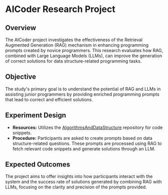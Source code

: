 # AICoder Research Project

## Overview

The AICoder project investigates the effectiveness of the Retrieval Augmented Generation (RAG) mechanism in enhancing programming prompts created by novice programmers. This research evaluates how RAG, combined with Large Language Models (LLMs), can improve the generation of correct solutions for data structure-related programming tasks.

## Objective

The study's primary goal is to understand the potential of RAG and LLMs in assisting junior programmers by providing enriched programming prompts that lead to correct and efficient solutions.

## Experiment Design
- **Resources:** Utilizes the [AlgorithmsAndDataStructure](https://github.com/Py-Contributors/AlgorithmsAndDataStructure) repository for code snippets.
- **Procedure:** Participants are asked to create prompts based on data structure-related questions. These prompts are processed using RAG to fetch relevant code snippets and generate solutions through an LLM.

## Expected Outcomes

The project aims to offer insights into how participants interact with the system and the success rate of solutions generated by combining RAG with LLMs, focusing on the clarity and precision of the prompts provided.
